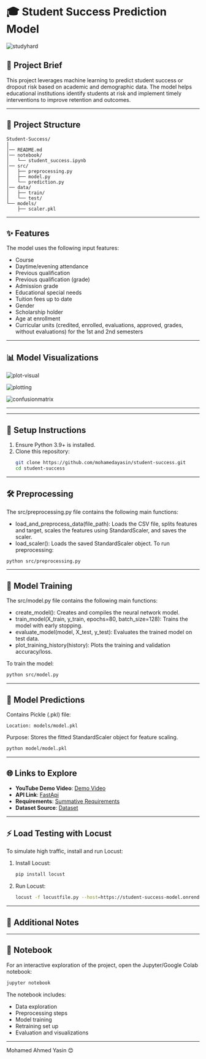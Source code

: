 # 🎓 Student Success Prediction Model  

![studyhard](https://github.com/user-attachments/assets/5bf4310a-5f3f-4f67-8e6e-56b6cee55f3e)


## 📝 Project Brief  
This project leverages machine learning to predict student success or dropout risk based on academic and demographic data. The model helps educational institutions identify students at risk and implement timely interventions to improve retention and outcomes.  

---

## 📂 Project Structure  

```
Student-Success/  
│  
│── README.md  
│── notebook/  
│   └── student_success.ipynb  
│── src/  
│   ├── preprocessing.py  
│   ├── model.py  
│   └── prediction.py  
│── data/  
│   ├── train/  
│   └── test/  
└── models/  
    ├── scaler.pkl

```  

---

## ✨ Features  

The model uses the following input features:  
- Course  
- Daytime/evening attendance  
- Previous qualification  
- Previous qualification (grade)  
- Admission grade  
- Educational special needs  
- Tuition fees up to date  
- Gender  
- Scholarship holder  
- Age at enrollment  
- Curricular units (credited, enrolled, evaluations, approved, grades, without evaluations) for the 1st and 2nd semesters

 ---
 
  ## 📊  Model Visualizations  

![plot-visual](https://github.com/user-attachments/assets/87c90a7a-ee31-44e7-86d5-df0018227d06)

![plotting](https://github.com/user-attachments/assets/d9c5ddf1-4164-43c0-a37c-b7af7322b100)

![confusionmatrix](https://github.com/user-attachments/assets/a0200ab4-3bbb-4a74-87d2-ae04d1c26c20)

---


---

## 🚀 Setup Instructions  

1. Ensure Python 3.9+ is installed.  
2. Clone this repository:  
   ```bash  
   git clone https://github.com/mohamedayasin/student-success.git  
   cd student-success 
   
   ```  

---

## 🛠️ Preprocessing  

The src/preprocessing.py file contains the following main functions:

- load_and_preprocess_data(file_path): Loads the CSV file, splits features and target, scales the features using StandardScaler, and saves the scaler.
- load_scaler(): Loads the saved StandardScaler object.
To run preprocessing:

```bash  
python src/preprocessing.py  
```  

---

## 🧠 Model Training  

The src/model.py file contains the following main functions:

- create_model(): Creates and compiles the neural network model.
- train_model(X_train, y_train, epochs=80, batch_size=128): Trains the model with early stopping.
- evaluate_model(model, X_test, y_test): Evaluates the trained model on test data.
- plot_training_history(history): Plots the training and validation accuracy/loss.
  
To train the model:

```bash  
python src/model.py  
```  

---

## 🔮 Model Predictions  

Contains Pickle (.pkl) file:

`Location: models/model.pkl`

Purpose: Stores the fitted StandardScaler object for feature scaling.

```bash  
python model/model.pkl  
```  

---

## 🌐 Links to Explore  

- **YouTube Demo Video**: [Demo Video](https://)  
- **API Link**: [FastApi](https://student-status-check-model.onrender.com/docs)
-  **Requirements**: [Summative Requirements](https://github.com/MohamedAYasin/MLOPS-Student-Success/blob/main/Machine_Learning_Pipeline%20-%20Summative_Assignment.pdf)
- **Dataset Source**: [Dataset](https://www.kaggle.com/datasets/thedevastator/higher-education-predictors-of-student-retention/data)
---

## ⚡ Load Testing with Locust  

To simulate high traffic, install and run Locust:  

1. Install Locust:  
   ```bash  
   pip install locust  
   ```  
2. Run Locust:  
   ```bash  
   locust -f locustfile.py --host=https://student-success-model.onrender.com  
   ```  

---

## 📝 Additional Notes  



---  

## 📖 Notebook  

For an interactive exploration of the project, open the Jupyter/Google Colab notebook:  
```bash  
jupyter notebook  
```  

The notebook includes:  
- Data exploration  
- Preprocessing steps  
- Model training
- Retraining set up
- Evaluation and visualizations  

---  

 Mohamed Ahmed Yasin 😊
